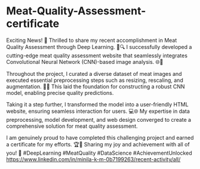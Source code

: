 # Meat-Quality-Assessment-certificate
Exciting News! 🎉 Thrilled to share my recent accomplishment in Meat Quality Assessment through Deep Learning. 🥩🔍
I successfully developed a cutting-edge meat quality assessment website that seamlessly integrates Convolutional Neural Network (CNN)-based image analysis. 🌐🤖

Throughout the project, I curated a diverse dataset of meat images and executed essential preprocessing steps such as resizing, rescaling, and augmentation. 📸✨ This laid the foundation for constructing a robust CNN model, enabling precise quality predictions.

Taking it a step further, I transformed the model into a user-friendly HTML website, ensuring seamless interaction for users. 💻🌐 My expertise in data preprocessing, model development, and web design converged to create a comprehensive solution for meat quality assessment.

I am genuinely proud to have completed this challenging project and earned a certificate for my efforts. 🏆🚀 Sharing my joy and achievement with all of you! 🙌 #DeepLearning #MeatQuality #DataScience #AchievementUnlocked
https://www.linkedin.com/in/minila-k-m-0b7199263/recent-activity/all/
